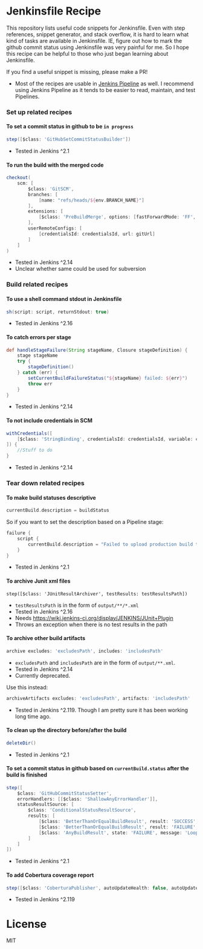 # Jenkinsfile Recipe
This repository lists useful code snippets for Jenkinsfile. Even with step references, snippet generator, and stack overflow, it is hard to learn what kind of tasks are available in Jenkinsfile. IE, figure out how to mark the github commit status using Jenkinsfile was very painful for me. So I hope this recipe can be helpful to those who just began learning about Jenkinsfile.

If you find a useful snippet is missing, please make a PR!

* Most of the recipes are usable in [Jenkins Pipeline](https://jenkins.io/doc/book/pipeline/syntax/) as well. I recommend using Jenkins Pipeline as it tends to be easier to read, maintain, and test Pipelines.


### Set up related recipes
#### To set a commit status in github to be `in progress`
```groovy
step([$class: 'GitHubSetCommitStatusBuilder'])
```
- Tested in Jenkins ^2.1

#### To run the build with the merged code
```groovy
checkout(
    scm: [
        $class: 'GitSCM',
        branches: [
            [name: "refs/heads/${env.BRANCH_NAME}"]
        ],
        extensions: [
            [$class: 'PreBuildMerge', options: [fastForwardMode: 'FF', mergeRemote: 'origin', mergeTarget: branchToMerge]]
        ],
        userRemoteConfigs: [
            [credentialsId: credentialsId, url: gitUrl]
        ]
    ]
)
```
- Tested in Jenkins ^2.14
- Unclear whether same could be used for subversion

### Build related recipes
#### To use a shell command stdout in Jenkinsfile
```groovy
sh(script: script, returnStdout: true)
```
- Tested in Jenkins ^2.16

#### To catch errors per stage
```groovy
def handleStageFailure(String stageName, Closure stageDefinition) {
    stage stageName
    try {
        stageDefinition()
    } catch (err) {
        setCurrentBuildFailureStatus("${stageName} failed: ${err}")
        throw err
    }
}
```
- Tested in Jenkins ^2.14

#### To not include credentials in SCM
```groovy
withCredentials([
    [$class: 'StringBinding', credentialsId: credentialsId, variable: credentialsEnvId],
]) {
    //Stuff to do
}
```
- Tested in Jenkins ^2.14

### Tear down related recipes
#### To make build statuses descriptive
```groovy
currentBuild.description = buildStatus
```
So if you want to set the description based on a Pipeline stage:
```groovy
failure {
    script {
        currentBuild.description = "Failed to upload production build to S3"
    }
}
```
- Tested in Jenkins ^2.1

#### To archive Junit xml files
```
step([$class: 'JUnitResultArchiver', testResults: testResultsPath])
```
- `testResultsPath` is in the form of `output/**/*.xml`
- Tested in Jenkins ^2.16
- Needs https://wiki.jenkins-ci.org/display/JENKINS/JUnit+Plugin
- Throws an exception when there is no test results in the path

#### To archive other build artifacts
```groovy
archive excludes: 'excludesPath', includes: 'includesPath'
```
- `excludesPath` and `includesPath` are in the form of `output/**.xml`.
- Tested in Jenkins ^2.14
- Currently deprecated.

Use this instead:
```groovy
archiveArtifacts excludes: 'excludesPath', artifacts: 'includesPath'
```
- Tested in Jenkins ^2.119. Though I am pretty sure it has been working long time ago.

#### To clean up the directory before/after the build
```groovy
deleteDir()
```
- Tested in Jenkins ^2.1

#### To set a commit status in github based on `currentBuild.status` after the build is finished
```groovy
step([
    $class: 'GitHubCommitStatusSetter',
    errorHandlers: [[$class: 'ShallowAnyErrorHandler']],
    statusResultSource: [
        $class: 'ConditionalStatusResultSource',
        results: [
            [$class: 'BetterThanOrEqualBuildResult', result: 'SUCCESS', state: 'SUCCESS', message: currentBuild.description],
            [$class: 'BetterThanOrEqualBuildResult', result: 'FAILURE', state: 'FAILURE', message: currentBuild.description],
            [$class: 'AnyBuildResult', state: 'FAILURE', message: 'Loophole']
        ]
    ]
])
```
- Tested in Jenkins ^2.1

#### To add Cobertura coverage report
```groovy
step([$class: 'CoberturaPublisher', autoUpdateHealth: false, autoUpdateStability: false, coberturaReportFile: 'output/coverage/cobertura-coverage.xml', failUnhealthy: false, failUnstable: false, maxNumberOfBuilds: 0, onlyStable: false, sourceEncoding: 'ASCII', zoomCoverageChart: false])
```
- Tested in Jenkins ^2.119
# License
MIT

